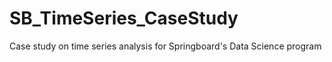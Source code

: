 # SB_TimeSeries_CaseStudy
Case study on time series analysis for Springboard's Data Science program
